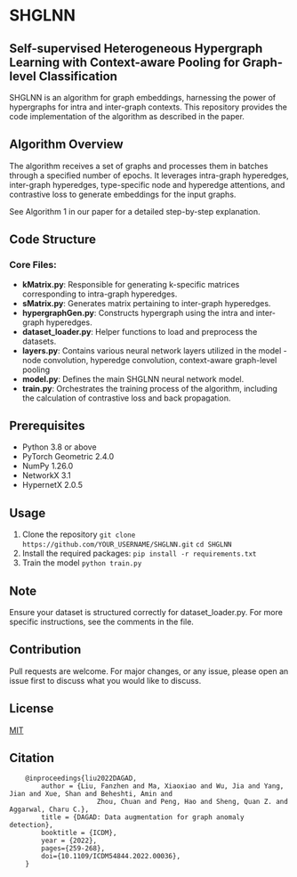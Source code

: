 # SHGLNN
## Self-supervised Heterogeneous Hypergraph Learning with Context-aware Pooling for Graph-level Classification
SHGLNN is an algorithm for graph embeddings, harnessing the power of hypergraphs for intra and inter-graph contexts. This repository provides the code implementation of the algorithm as described in the paper.

## Algorithm Overview
The algorithm receives a set of graphs and processes them in batches through a specified number of epochs. It leverages intra-graph hyperedges, inter-graph hyperedges, type-specific node and hyperedge attentions, and contrastive loss to generate embeddings for the input graphs.

See Algorithm 1 in our paper for a detailed step-by-step explanation.

## Code Structure
### Core Files:
- **kMatrix.py**: Responsible for generating k-specific matrices corresponding to intra-graph hyperedges.
- **sMatrix.py**: Generates matrix pertaining to inter-graph hyperedges.
- **hypergraphGen.py**: Constructs hypergraph using the intra and inter-graph hyperedges.
- **dataset_loader.py**: Helper functions to load and preprocess the datasets.
- **layers.py**: Contains various neural network layers utilized in the model - node convolution, hyperedge convolution, context-aware graph-level pooling
- **model.py**: Defines the main SHGLNN neural network model.
- **train.py**: Orchestrates the training process of the algorithm, including the calculation of contrastive loss and back propagation.

## Prerequisites
- Python 3.8 or above
- PyTorch Geometric 2.4.0
- NumPy 1.26.0
- NetworkX 3.1
- HypernetX 2.0.5

## Usage
1. Clone the repository
`git clone https://github.com/YOUR_USERNAME/SHGLNN.git`
`cd SHGLNN`
2. Install the required packages:
`pip install -r requirements.txt`
3. Train the model
`python train.py`

## Note
Ensure your dataset is structured correctly for dataset_loader.py. For more specific instructions, see the comments in the file.

## Contribution
Pull requests are welcome. For major changes, or any issue, please open an issue first to discuss what you would like to discuss.

## License
[MIT](https://choosealicense.com/licenses/mit/)

## Citation

```
    @inproceedings{liu2022DAGAD, 
	    author = {Liu, Fanzhen and Ma, Xiaoxiao and Wu, Jia and Yang, Jian and Xue, Shan and Beheshti, Amin and  
                      Zhou, Chuan and Peng, Hao and Sheng, Quan Z. and Aggarwal, Charu C.},
	    title = {DAGAD: Data augmentation for graph anomaly detection},
	    booktitle = {ICDM},
	    year = {2022},
	    pages={259-268},
	    doi={10.1109/ICDM54844.2022.00036},
    }
```
